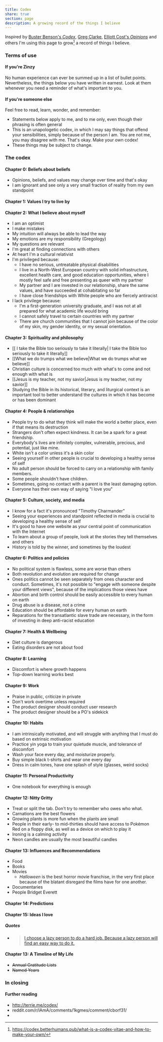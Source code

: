 ```yaml
---
title: Codex
share: true
section: page
description: A growing record of the things I believe
---
```



Inspired by [Buster Benson's _Codex_](https://busterbenson.com/beliefs/), [Greg Clarke](https://gregology.net/codex/), [Elliott Cost's _Opinions_](http://web.archive.org/web/20220123045740/https://elliott.computer/pages/opinion) and others I'm using this page to grow[^1] a record of things I believe.

### Terms of use

#### If you're Zinzy
No human experience can ever be summed up in a list of bullet points. Nevertheless, the things below you have written in earnest. Look at them whenever you need a reminder of what's important to you.

#### If you're someone else
Feel free to read, learn, wonder, and remember:
- Statements below apply to me, and to me only, even though their phrasing is often general
- This is an unapologetic codex, in which I may say things that offend your sensibilities, simply because of the person I am. You are not me, you may disagree with me. That's okay. Make your own codex!
- These things may be subject to change. 

### The codex

#### Chapter 0: Beliefs about beliefs
- Opinions, beliefs, and values may change over time and that's okay
- I am ignorant and see only a very small fraction of reality from my own standpoint

#### Chapter 1: Values I try to live by

#### Chapter 2: What I believe about myself
- I am an optimist
- I make mistakes 
- My intuition will always be able to lead the way
- My emotions are my responsibility (Gregology)
- My questions are relevant
- I'm great at finding connections with others 
- At heart I'm a cultural relativist
- I'm privileged because:
	- I have no serious, untreatable physical disabilities 
	- I live in a North-West European country with solid infrastructure, excellent health care, and good education opportunities, where I mostly feel safe and free presenting as queer with my partner
	- My partner and I are invested in our relationship, share the same values, and have succeeded at cohabitating so far
	- I have close friendships with White people who are fiercely antiracist
- I lack privilege because:
	- I'm a first-generation university graduate, and I was not at all prepared for what academic life would bring
	- I cannot safely travel to certain countries with my partner
	- There are church communities that I cannot join because of the color of my skin, my gender identity, or my sexual orientation.

#### Chapter 3: Spirituality and philosophy
- [[ I take the Bible too seriously to take it literally| I take the Bible too seriously to take it literally]]
- [[What we do trumps what we believe|What we do trumps what we believe]]
- Christian culture is concerned too much with what's to come and not enough with what is
- [[Jesus is my teacher, not my savior|Jesus is my teacher, not my savior]]
- Studying the Bible in its historical, literary, and liturgical context is an important tool to better understand the cultures in which it has become or has been dominant

#### Chapter 4: People & relationships
- People try to do what they think will make the world a better place, even if that means its destruction
- Strangers don't often expect kindness. It can be a spark for a great friendship.
- Everybody's lives are infinitely complex, vulnerable, precious, and potential, just like mine.
- White isn't a color unless it's a skin color
- Seeing yourself in other people is crucial to developing a healthy sense of self
- No adult person should be forced to carry on a relationship with family members. 
- Some people shouldn't have children.
- Sometimes, going no contact with a parent is the least damaging option.
- Everyone has their own way of saying "I love you"

#### Chapter 5: Culture, society, and media
- I know for a fact it's pronounced "Timothy Charmander"
- Seeing your experiences and standpoint reflected in media is crucial to developing a healthy sense of self
- It's good to have one website as your central point of communication with the Internet
- To learn about a group of people, look at the stories they tell themselves and others
- History is told by the winner, and sometimes by the loudest

#### Chapter 6: Politics and policies
- No political system is flawless, some are worse than others
- Both revolution and evolution are required for change
- Ones politics cannot be seen separately from ones character and conduct. Sometimes, it's not possible to "engage with someone despite your different views", because of the implications those views have
- Abortion and birth control should be easily accessible to every human on earth
- Drug abuse is a disease, not a crime
- Education should be affordable for every human on earth
- Reparations for the transatlantic slave trade are necessary, in the form of investing in deep anti-racist education

#### Chapter 7: Health & Wellbeing
- Diet culture is dangerous
- Eating disorders are not about food

#### Chapter 8: Learning
- Discomfort is where growth happens
- Top-down learning works best

#### Chapter 9: Work
- Praise in public, criticize in private
- Don't work overtime unless required
- The product designer should conduct user research
- The product designer should be a PO's sidekick

#### Chapter 10: Habits
- I am intrinsically motivated, and will struggle with anything that I must do based on extrinsic motivation
- Practice yin yoga to train your quietude muscle, and tolerance of discomfort 
- Wash your face every day, and moisturize properly. 
- Buy simple black t-shirts and wear one every day
- Dress in calm tones, have one splash of style (glasses, weird socks)

#### Chapter 11: Personal Productivity
- One notebook for everything is enough
 
#### Chapter 12: Nitty Gritty
- Treat or split the tab. Don't try to remember who owes who what.  
- Carnations are the best flowers
- Growing plants is more fun when the plants are small
- People in their early- to mid-thirties should have access to Pokémon Red on a floppy disk, as well as a device on which to play it
- Ironing is a calming activity
- Neon candles are usually the most beautiful candles  

#### Chapter 13: Influences and Recommendations
- Food
- Books
- Movies
	- _Halloween_ is the best horror movie franchise, in the very first place because of the blatant disregard the films have for one another. 
- Documentaries
- People
	Bridget Everett

#### Chapter 14: Predictions

#### Chapter 15: Ideas I love
##### Quotes
- > [I choose a lazy person to do a hard job. Because a lazy person will find an easy way to do it.](https://www.goodreads.com/quotes/568877-i-choose-a-lazy-person-to-do-a-hard-job)

#### Chapter 13: A Timeline of My Life
-   ~~Annual Gratitude Lists~~
-   ~~Named Years~~

### In closing

#### Further reading 
- http://terrie.me/codex/
- reddit.com/r/IAmA/comments/1kgmes/comment/cborf31/
- 


[^1]: https://codex.betterhumans.pub/what-is-a-codex-vitae-and-how-to-make-your-own/
